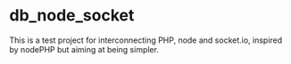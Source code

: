 # db_node_socket
This is a test project for interconnecting PHP, node and socket.io, inspired by nodePHP but aiming at being simpler.
